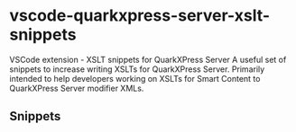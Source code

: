 # vscode-quarkxpress-server-xslt-snippets

VSCode extension - XSLT snippets for QuarkXPress Server
A useful set of snippets to increase writing XSLTs for QuarkXPress Server. Primarily intended to help developers working on XSLTs for Smart Content to QuarkXPress Server modifier XMLs. 

## Snippets
